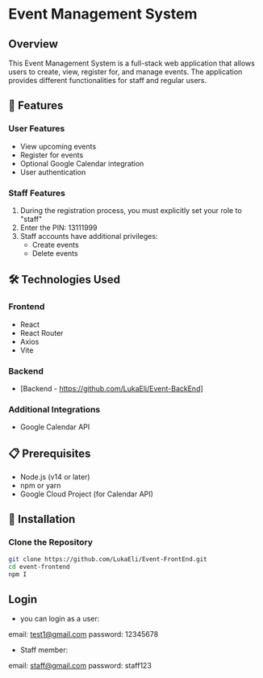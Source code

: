 # Event Management System

## Overview

This Event Management System is a full-stack web application that allows users to create, view, register for, and manage events. The application provides different functionalities for staff and regular users.

## 🚀 Features

### User Features

- View upcoming events
- Register for events
- Optional Google Calendar integration
- User authentication

### Staff Features

1. During the registration process, you must explicitly set your role to "staff"
2. Enter the PIN: 13111999
3. Staff accounts have additional privileges:
   - Create events
   - Delete events

## 🛠️ Technologies Used

### Frontend

- React
- React Router
- Axios
- Vite

### Backend

- [Backend - https://github.com/LukaEli/Event-BackEnd]

### Additional Integrations

- Google Calendar API

## 📋 Prerequisites

- Node.js (v14 or later)
- npm or yarn
- Google Cloud Project (for Calendar API)

## 🔧 Installation

### Clone the Repository

```bash
git clone https://github.com/LukaEli/Event-FrontEnd.git
cd event-frontend
npm I
```

## Login

- you can login as a user:

email: test1@gmail.com
password: 12345678

- Staff member:

email: staff@gmail.com
password: staff123
